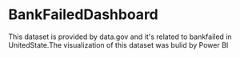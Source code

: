 # BankFailedDashboard
This dataset is provided by data.gov and it's related to bankfailed in UnitedState.The visualization of this dataset was bulid by Power BI

